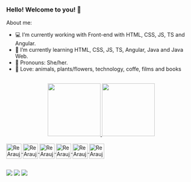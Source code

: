 ### Hello! Welcome to you! 👋

About me:
- 💻 I’m currently working with Front-end with HTML, CSS, JS, TS and Angular. 
- 🌱 I’m currently learning HTML, CSS, JS, TS, Angular, Java and Java Web. 
- 🌼 Pronouns: She/her.
- 💛 Love: animals, plants/flowers, technology, coffe, films and books

##

<div align="center">
  <a href="https://github.com/ReAraujo">
  <img height="140em" src="https://github-readme-stats.vercel.app/api?username=ReAraujo&show_icons=true&theme=radical&include_all_commits=true&count_private=true"/>
  <img height="140em" src="https://github-readme-stats.vercel.app/api/top-langs/?username=ReAraujo&layout=compact&langs_count=7&theme=radical"/>
</div>

<div style="display: inline_block"><br>
  <img align="center" alt="ReAraujo-Java" height="40" width="40" src="https://cdn.jsdelivr.net/gh/devicons/devicon/icons/java/java-original-wordmark.svg">
  <img align="center" alt="ReAraujo-Java" height="40" width="40" src="https://cdn.jsdelivr.net/gh/devicons/devicon/icons/angularjs/angularjs-original.svg">
  <img align="center" alt="ReAraujo-Js" height="40" width="40" src="https://cdn.jsdelivr.net/gh/devicons/devicon/icons/javascript/javascript-original.svg">
  <img align="center" alt="ReAraujo-HTML" height="40" width="40" src="https://cdn.jsdelivr.net/gh/devicons/devicon/icons/html5/html5-original-wordmark.svg">
  <img align="center" alt="ReAraujo-CSS" height="40" width="40" src="https://cdn.jsdelivr.net/gh/devicons/devicon/icons/css3/css3-original-wordmark.svg">
  <img align="center" alt="ReAraujo-Python" height="40" width="40" src="https://cdn.jsdelivr.net/gh/devicons/devicon/icons/python/python-original-wordmark.svg">
</div>  
  
##  
  
<div> 
  <a href="https://instagram.com/aquarius.dev" target="_blank"><img src="https://img.shields.io/badge/-Instagram-%23E4405F?style=for-the-badge&logo=instagram&logoColor=white" target="_blank"></a>
  <a href="https://www.linkedin.com/in/renatadearaujofreitas" target="_blank"><img src="https://img.shields.io/badge/-LinkedIn-%230077B5?style=for-the-badge&logo=linkedin&logoColor=white" target="_blank"></a> 
  <a href = "mailto:renata.araujofreitas@gmail.com"><img src="https://img.shields.io/badge/Gmail-D14836?style=for-the-badge&logo=gmail&logoColor=white" target="_blank"></a>
 
</div>
  

  
